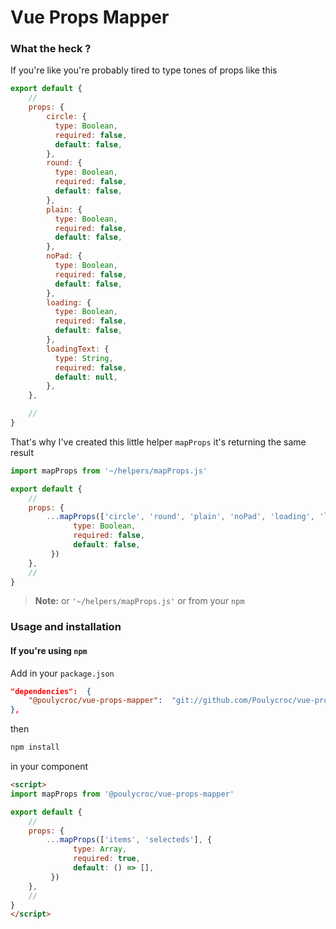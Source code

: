 # Vue Props Mapper

### What the heck ?

If you're like you're probably tired to type tones of props like this 
```js
export default {
	//
	props: {
		circle: {
	      type: Boolean,
	      required: false,
	      default: false,
	    },
	    round: {
	      type: Boolean,
	      required: false,
	      default: false,
	    },
	    plain: {
	      type: Boolean,
	      required: false,
	      default: false,
	    },
	    noPad: {
	      type: Boolean,
	      required: false,
	      default: false,
	    },
	    loading: {
	      type: Boolean,
	      required: false,
	      default: false,
	    },
	    loadingText: {
	      type: String,
	      required: false,
	      default: null,
	    },
	},

	//
}
```

That's why I've created this little helper `mapProps` it's returning the same result

```js
import mapProps from '~/helpers/mapProps.js'

export default {
	//
	props: {
		...mapProps(['circle', 'round', 'plain', 'noPad', 'loading', 'loadingText'], {
		      type: Boolean,
		      required: false,
		      default: false,
		 })
	},
	//
}
```
> **Note:** or `'~/helpers/mapProps.js'` or from your `npm` 


### Usage and installation

#### If you're using `npm`

Add in your `package.json` 
```json
"dependencies":  {
	"@poulycroc/vue-props-mapper":  "git://github.com/Poulycroc/vue-props-mapper.git",
},
```
then
```bash
npm install
```
in your component
```html
<script>
import mapProps from '@poulycroc/vue-props-mapper'

export default {
	//
	props: {
		...mapProps(['items', 'selecteds'], {
		      type: Array,
		      required: true,
		      default: () => [],
		 })
	},
	//
}
</script>
```